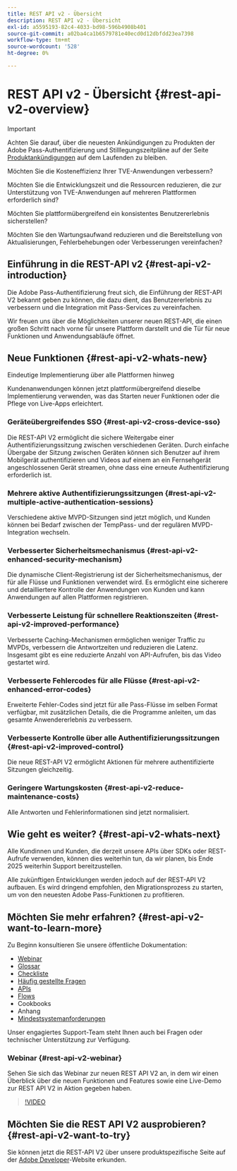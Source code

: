 ```yaml
---
title: REST API v2 - Übersicht
description: REST API v2 - Übersicht
exl-id: a5595193-82c4-4033-bd98-596b4908b401
source-git-commit: a02ba4ca1b6579781e40ecd0d12dbfdd23ea7398
workflow-type: tm+mt
source-wordcount: '528'
ht-degree: 0%

---
```


# REST API v2 - Übersicht {#rest-api-v2-overview}

>[!IMPORTANT]
>
> Achten Sie darauf, über die neuesten Ankündigungen zu Produkten der Adobe Pass-Authentifizierung und Stilllegungszeitpläne auf der Seite [Produktankündigungen](/help/authentication/product-announcements.md) auf dem Laufenden zu bleiben.

Möchten Sie die Kosteneffizienz Ihrer TVE-Anwendungen verbessern?

Möchten Sie die Entwicklungszeit und die Ressourcen reduzieren, die zur Unterstützung von TVE-Anwendungen auf mehreren Plattformen erforderlich sind?

Möchten Sie plattformübergreifend ein konsistentes Benutzererlebnis sicherstellen?

Möchten Sie den Wartungsaufwand reduzieren und die Bereitstellung von Aktualisierungen, Fehlerbehebungen oder Verbesserungen vereinfachen?

## Einführung in die REST-API v2 {#rest-api-v2-introduction}

Die Adobe Pass-Authentifizierung freut sich, die Einführung der REST-API V2 bekannt geben zu können, die dazu dient, das Benutzererlebnis zu verbessern und die Integration mit Pass-Services zu vereinfachen.

Wir freuen uns über die Möglichkeiten unserer neuen REST-API, die einen großen Schritt nach vorne für unsere Plattform darstellt und die Tür für neue Funktionen und Anwendungsabläufe öffnet.

## Neue Funktionen {#rest-api-v2-whats-new}

Eindeutige Implementierung über alle Plattformen hinweg

Kundenanwendungen können jetzt plattformübergreifend dieselbe Implementierung verwenden, was das Starten neuer Funktionen oder die Pflege von Live-Apps erleichtert.

### Geräteübergreifendes SSO {#rest-api-v2-cross-device-sso}

Die REST-API V2 ermöglicht die sichere Weitergabe einer Authentifizierungssitzung zwischen verschiedenen Geräten. Durch einfache Übergabe der Sitzung zwischen Geräten können sich Benutzer auf ihrem Mobilgerät authentifizieren und Videos auf einem an ein Fernsehgerät angeschlossenen Gerät streamen, ohne dass eine erneute Authentifizierung erforderlich ist.

### Mehrere aktive Authentifizierungssitzungen {#rest-api-v2-multiple-active-authentication-sessions}

Verschiedene aktive MVPD-Sitzungen sind jetzt möglich, und Kunden können bei Bedarf zwischen der TempPass- und der regulären MVPD-Integration wechseln.

### Verbesserter Sicherheitsmechanismus {#rest-api-v2-enhanced-security-mechanism}

Die dynamische Client-Registrierung ist der Sicherheitsmechanismus, der für alle Flüsse und Funktionen verwendet wird. Es ermöglicht eine sicherere und detailliertere Kontrolle der Anwendungen von Kunden und kann Anwendungen auf allen Plattformen registrieren.

### Verbesserte Leistung für schnellere Reaktionszeiten {#rest-api-v2-improved-performance}

Verbesserte Caching-Mechanismen ermöglichen weniger Traffic zu MVPDs, verbessern die Antwortzeiten und reduzieren die Latenz. Insgesamt gibt es eine reduzierte Anzahl von API-Aufrufen, bis das Video gestartet wird.

### Verbesserte Fehlercodes für alle Flüsse {#rest-api-v2-enhanced-error-codes}

Erweiterte Fehler-Codes sind jetzt für alle Pass-Flüsse im selben Format verfügbar, mit zusätzlichen Details, die die Programme anleiten, um das gesamte Anwendererlebnis zu verbessern.

### Verbesserte Kontrolle über alle Authentifizierungssitzungen {#rest-api-v2-improved-control}

Die neue REST-API V2 ermöglicht Aktionen für mehrere authentifizierte Sitzungen gleichzeitig.

### Geringere Wartungskosten {#rest-api-v2-reduce-maintenance-costs}

Alle Antworten und Fehlerinformationen sind jetzt normalisiert.

## Wie geht es weiter? {#rest-api-v2-whats-next}

Alle Kundinnen und Kunden, die derzeit unsere APIs über SDKs oder REST-Aufrufe verwenden, können dies weiterhin tun, da wir planen, bis Ende 2025 weiterhin Support bereitzustellen.

Alle zukünftigen Entwicklungen werden jedoch auf der REST-API V2 aufbauen. Es wird dringend empfohlen, den Migrationsprozess zu starten, um von den neuesten Adobe Pass-Funktionen zu profitieren.

## Möchten Sie mehr erfahren? {#rest-api-v2-want-to-learn-more}

Zu Beginn konsultieren Sie unsere öffentliche Dokumentation:

- [Webinar](#rest-api-v2-webinar)
- [Glossar](rest-api-v2-glossary.md)
- [Checkliste](rest-api-v2-checklist.md)
- [Häufig gestellte Fragen](rest-api-v2-faqs.md)
- [APIs](apis/rest-api-v2-apis-overview.md)
- [Flows](flows/rest-api-v2-flows-overview.md)
- Cookbooks
- Anhang
- [Mindestsystemanforderungen](/help/authentication/integration-guide-programmers/minimum-system-requirements.md)

Unser engagiertes Support-Team steht Ihnen auch bei Fragen oder technischer Unterstützung zur Verfügung.

### Webinar {#rest-api-v2-webinar}

Sehen Sie sich das Webinar zur neuen REST API V2 an, in dem wir einen Überblick über die neuen Funktionen und Features sowie eine Live-Demo zur REST API V2 in Aktion gegeben haben.

>[!VIDEO](https://video.tv.adobe.com/v/3457461/?quality=12&learn=on)

## Möchten Sie die REST API V2 ausprobieren? {#rest-api-v2-want-to-try}

Sie können jetzt die REST-API V2 über unsere produktspezifische Seite auf der [Adobe Developer](https://developer.adobe.com/adobe-pass/)-Website erkunden.
